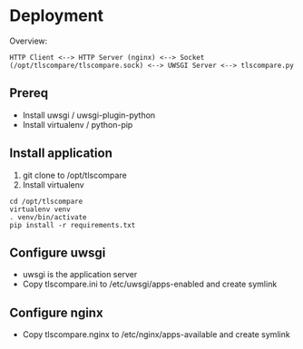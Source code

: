 Deployment
==========

Overview:
```
HTTP Client <--> HTTP Server (nginx) <--> Socket (/opt/tlscompare/tlscompare.sock) <--> UWSGI Server <--> tlscompare.py   
```

Prereq
------
* Install uwsgi / uwsgi-plugin-python
* Install virtualenv / python-pip

Install application
-------------------

1) git clone to /opt/tlscompare
2) Install virtualenv

```
cd /opt/tlscompare
virtualenv venv
. venv/bin/activate
pip install -r requirements.txt
```

Configure uwsgi
---------------

* uwsgi is the application server
* Copy tlscompare.ini to /etc/uwsgi/apps-enabled and create symlink

Configure nginx
----------------

* Copy tlscompare.nginx to /etc/nginx/apps-available and create symlink
